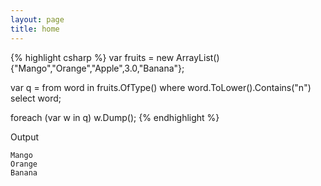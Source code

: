 ```yaml
---
layout: page
title: home
---
```


{% highlight csharp %}
var fruits = new ArrayList()
         {"Mango","Orange","Apple",3.0,"Banana"};

var q = from word in fruits.OfType<string>()
        where word.ToLower().Contains("n")
        select word;

foreach (var w in q)
  w.Dump();
{% endhighlight %}

Output

```
Mango
Orange
Banana
```
